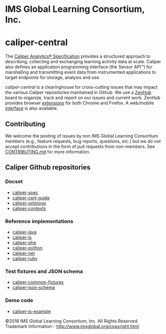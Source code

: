 # IMS Global Learning Consortium, Inc.

# caliper-central
The [Caliper Analytics® Specification](https://www.imsglobal.org/caliper/v1p1/caliper-spec-v1p1) 
provides a structured approach to describing, collecting and exchanging learning activity data at 
scale. Caliper also defines an application programming interface (the Sensor API™) for marshalling 
and transmitting event data from instrumented applications to target endpoints for storage, 
analysis and use.  

*caliper-central* is a clearinghouse for cross-cutting issues that may impact the various Caliper 
repositories maintained in Github.  We use a [ZenHub](https://www.zenhub.com/) board to organize, 
track and report on our issues and current work.  ZenHub provides browser 
[extensions](https://www.zenhub.com/extension) for both Chrome and Firefox. 
A web/mobile [interface](https://app.zenhub.com/) is also available.

## Contributing
We welcome the posting of issues by non IMS Global Learning Consortium members (e.g., feature 
requests, bug reports, questions, etc.) but we *do not* accept contributions in the form of pull 
requests from non-members. See [CONTRIBUTING.md](./CONTRIBUTING.md) for more 
information.

## Caliper Github repositories
### Docset
* [caliper-spec](https://github.com/IMSGlobal/caliper-spec)
* [caliper-cert-guide](https://github.com/IMSGlobal/caliper-cert-guide)
* [caliper-ontology](https://github.com/IMSGlobal/caliper-ontology)
* [caliper-contexts](https://github.com/IMSGlobal/caliper-contexts)

### Reference implementations
* [caliper-java](https://github.com/IMSGlobal/caliper-java)
* [caliper-js](https://github.com/IMSGlobal/caliper-js)
* [caliper-php](https://github.com/IMSGlobal/caliper-php)
* [caliper-python](https://github.com/IMSGlobal/caliper-python)
* [caliper-net](https://github.com/IMSGlobal/caliper-net)
* [caliper-ruby](https://github.com/IMSGlobal/caliper-ruby)

### Test fixtures and JSON schema
* [caliper-common-fixtures](https://github.com/IMSGlobal/caliper-common-fixtures)
* [caliper-json-schema](https://github.com/IMSGlobal/caliper-json-schema)

### Demo code
* [caliper-js-example](https://github.com/IMSGlobal/caliper-js-example)

©2018 IMS Global Learning Consortium, Inc. All Rights Reserved.
Trademark Information - http://www.imsglobal.org/copyright.html